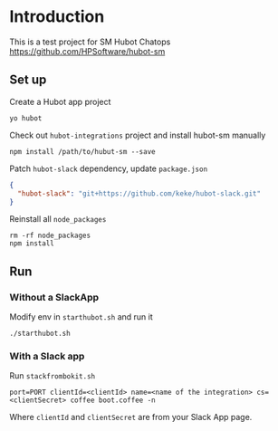 # Introduction
This is a test project for SM Hubot Chatops https://github.com/HPSoftware/hubot-sm

## Set up

Create a Hubot app project
```
yo hubot
```

Check out `hubot-integrations` project and install hubot-sm manually
```
npm install /path/to/hubut-sm --save
```

Patch `hubot-slack` dependency, update `package.json`

```json
{
  "hubot-slack": "git+https://github.com/keke/hubot-slack.git"
}
```

Reinstall all `node_packages`
```
rm -rf node_packages
npm install
```

## Run
### Without a SlackApp
Modify env in `starthubot.sh` and run it
```
./starthubot.sh
```

### With a Slack app
Run `stackfrombokit.sh`
```
port=PORT clientId=<clientId> name=<name of the integration> cs=<clientSecret> coffee boot.coffee -n
```
Where `clientId` and `clientSecret` are from your Slack App page.
